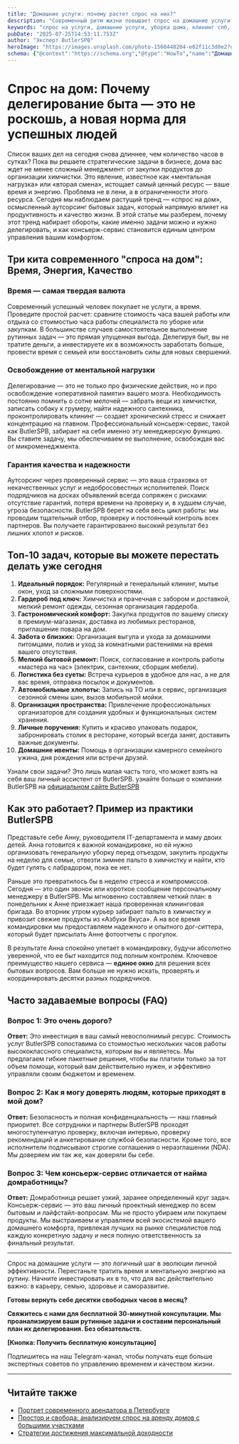 ```yaml
---
title: "Домашние услуги: почему растет спрос на них?"
description: "Современный ритм жизни повышает спрос на домашние услуги. В статье мы разбираем, почему жители СПб все чаще доверяют уборку профессионалам компании ButlerSPB."
keywords: "спрос на услуги, домашние услуги, уборка дома, клининг спб, ButlerSPB, экономия времени"
pubDate: "2025-07-25T14:53:11.753Z"
author: "Эксперт ButlerSPB"
heroImage: "https://images.unsplash.com/photo-1560448204-e02f11c3d0e2?q=80&w=2070&auto=format&fit=crop"
schema: {"@context":"https://schema.org","@type":"HowTo","name":"Домашние услуги: почему растет спрос на них?","description":"Современный ритм жизни повышает спрос на домашние услуги. В статье мы разбираем, почему жители СПб все чаще доверяют уборку профессионалам компании ButlerSPB.","image":{"@type":"ImageObject","url":"https://images.unsplash.com/photo-1560448204-e02f11c3d0e2?q=80&w=2070&auto=format&fit=crop"},"aggregateRating":{"@type":"AggregateRating","ratingValue":"4.7","reviewCount":848,"bestRating":"5","worstRating":"1"},"publisher":{"@type":"Organization","name":"Блог ButlerSPB","logo":{"@type":"ImageObject","url":"https://butlerspb-blog.netlify.app/favicon.ico"}},"mainEntityOfPage":{"@type":"WebPage","@id":"https://butlerspb-blog.netlify.app/blog/spros-doma/"}}
---
```

# Спрос на дом: Почему делегирование быта — это не роскошь, а новая норма для успешных людей

Список ваших дел на сегодня снова длиннее, чем количество часов в сутках? Пока вы решаете стратегические задачи в бизнесе, дома вас ждет не менее сложный менеджмент: от закупки продуктов до организации химчистки. Это явление, известное как «ментальная нагрузка» или «вторая смена», истощает самый ценный ресурс — ваше время и энергию. Проблема не в лени, а в ограниченности этого ресурса. Сегодня мы наблюдаем растущий тренд — «спрос на дом», осмысленный аутсорсинг бытовых задач, который напрямую влияет на продуктивность и качество жизни. В этой статье мы разберем, почему этот тренд набирает обороты, какие именно задачи можно и нужно делегировать, и как консьерж-сервис становится единым центром управления вашим комфортом.

## Три кита современного "спроса на дом": Время, Энергия, Качество

### Время — самая твердая валюта

Современный успешный человек покупает не услуги, а время. Проведите простой расчет: сравните стоимость часа вашей работы или отдыха со стоимостью часа работы специалиста по уборке или закупкам. В большинстве случаев самостоятельное выполнение рутинных задач — это прямая упущенная выгода. Делегируя быт, вы не тратите деньги, а инвестируете их в возможность заработать больше, провести время с семьей или восстановить силы для новых свершений.

### Освобождение от ментальной нагрузки

Делегирование — это не только про физические действия, но и про освобождение «оперативной памяти» вашего мозга. Необходимость постоянно помнить о сотне мелочей — забрать вещи из химчистки, записать собаку к грумеру, найти надежного сантехника, проконтролировать клининг — создает хронический стресс и снижает концентрацию на главном. Профессиональный консьерж-сервис, такой как ButlerSPB, забирает на себя именно эту менеджерскую функцию. Вы ставите задачу, мы обеспечиваем ее выполнение, освобождая вас от микроменеджмента.

### Гарантия качества и надежности

Аутсорсинг через проверенный сервис — это ваша страховка от некачественных услуг и недобросовестных исполнителей. Поиск подрядчиков на досках объявлений всегда сопряжен с рисками: отсутствие гарантий, потеря времени на проверку и, в худшем случае, угроза безопасности. ButlerSPB берет на себя весь цикл работы: мы проводим тщательный отбор, проверку и постоянный контроль всех партнеров. Вы получаете гарантированно высокий результат без лишних хлопот и рисков.

## Топ-10 задач, которые вы можете перестать делать уже сегодня

1.  **Идеальный порядок:** Регулярный и генеральный клининг, мытье окон, уход за сложными поверхностями.
2.  **Гардероб под ключ:** Химчистка и прачечная с забором и доставкой, мелкий ремонт одежды, сезонная организация гардероба.
3.  **Гастрономический комфорт:** Закупка продуктов по вашему списку в премиум-магазинах, доставка из любимых ресторанов, приглашение повара на дом.
4.  **Забота о близких:** Организация выгула и ухода за домашними питомцами, полив и уход за комнатными растениями на время вашего отсутствия.
5.  **Мелкий бытовой ремонт:** Поиск, согласование и контроль работы «мастера на час» (электрик, сантехник, сборщик мебели).
6.  **Логистика без суеты:** Встреча курьеров в удобное для нас, а не для вас время, отправка посылок и документов.
7.  **Автомобильные хлопоты:** Запись на ТО или в сервис, организация сезонной смены шин, вызов мобильной мойки.
8.  **Организация пространства:** Привлечение профессиональных организаторов для создания удобных и функциональных систем хранения.
9.  **Личные поручения:** Купить и красиво упаковать подарок, забронировать столик в ресторане, который всегда занят, доставить важные документы.
10. **Домашние ивенты:** Помощь в организации камерного семейного ужина, дня рождения или встречи друзей.

Узнали свои задачи? Это лишь малая часть того, что может взять на себя ваш личный ассистент от ButlerSPB. узнайте больше о компании ButlerSPB на <a href="https://butlerspb.ru/o-nas" target="_blank" rel="nofollow">официальном сайте ButlerSPB</a>

## Как это работает? Пример из практики ButlerSPB

Представьте себе Анну, руководителя IT-департамента и маму двоих детей. Анна готовится к важной командировке, но ей нужно организовать генеральную уборку перед отъездом, закупить продукты на неделю для семьи, отвезти зимнее пальто в химчистку и найти, кто будет гулять с лабрадором, пока ее нет.

Раньше это превратилось бы в неделю стресса и компромиссов. Сегодня — это один звонок или короткое сообщение персональному менеджеру в ButlerSPB. Мы мгновенно составляем четкий план: в понедельник к Анне приезжает наша проверенная клининговая бригада. Во вторник утром курьер забирает пальто в химчистку и привозит свежие продукты из «Азбуки Вкуса». А на все время командировки мы предоставляем надежного и опытного дог-ситтера, который будет присылать Анне фотоотчеты с прогулок.

В результате Анна спокойно улетает в командировку, будучи абсолютно уверенной, что ее быт находится под полным контролем. Ключевое преимущество нашего сервиса — **единое окно** для решения всех бытовых вопросов. Вам больше не нужно искать, проверять и координировать десятки разных подрядчиков.

## Часто задаваемые вопросы (FAQ)

### **Вопрос 1: Это очень дорого?**
**Ответ:** Это инвестиция в ваш самый невосполнимый ресурс. Стоимость услуг ButlerSPB сопоставима со стоимостью нескольких часов работы высококлассного специалиста, которым вы и являетесь. Мы предлагаем гибкие пакетные решения, чтобы вы платили только за тот объем помощи, который вам действительно нужен, и эффективно управляли своим бюджетом и временем.

### **Вопрос 2: Как я могу доверять людям, которые приходят в мой дом?**
**Ответ:** Безопасность и полная конфиденциальность — наш главный приоритет. Все сотрудники и партнеры ButlerSPB проходят многоступенчатую проверку, включая интервью, проверку рекомендаций и анкетирование службой безопасности. Кроме того, все исполнители подписывают строгие соглашения о неразглашении (NDA). Мы доверяем им так же, как доверяли бы себе.

### **Вопрос 3: Чем консьерж-сервис отличается от найма домработницы?**
**Ответ:** Домработница решает узкий, заранее определенный круг задач. Консьерж-сервис — это ваш личный проектный менеджер по всем бытовым и лайфстайл-вопросам. Мы не просто убираем или покупаем продукты. Мы выстраиваем и управляем всей экосистемой вашего домашнего комфорта, привлекая лучших на рынке специалистов под каждую конкретную задачу и неся полную ответственность за финальный результат.

***

Спрос на домашние услуги — это логичный шаг в эволюции личной эффективности. Перестаньте тратить время и ментальную энергию на рутину. Начните инвестировать их в то, что для вас действительно важно: в карьеру, семью, здоровье и саморазвитие.

**Готовы вернуть себе десятки свободных часов в месяц?**

**Свяжитесь с нами для бесплатной 30-минутной консультации. Мы проанализируем ваши рутинные задачи и составим персональный план их делегирования. Без обязательств.**

**[Кнопка: Получить бесплатную консультацию]**

Подпишитесь на наш Telegram-канал, чтобы получать еще больше экспертных советов по управлению временем и качеством жизни.

---

## Читайте также

*   [Портрет современного арендатора в Петербурге](/blog/portret-arendatora/)
*   [Простор и свобода: анализируем спрос на аренду домов с большими участками](/blog/analiz-sprosa-na-arendu-domov-s-bolshimi-uchastkami/)
*   [Стратегии достижения максимальной доходности](/blog/maksimalnaya-dohodnost/)

